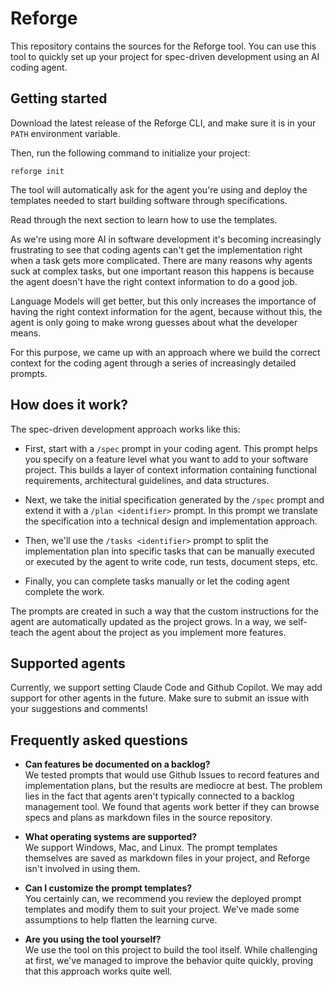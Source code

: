 # Reforge

This repository contains the sources for the Reforge tool. You can use
this tool to quickly set up your project for spec-driven development using
an AI coding agent.

## Getting started

Download the latest release of the Reforge CLI, and make sure it is in your
`PATH` environment variable.

Then, run the following command to initialize your project:

```shell
reforge init
```

The tool will automatically ask for the agent you're using and deploy the
templates needed to start building software through specifications.

Read through the next section to learn how to use the templates.

As we're using more AI in software development it's becoming increasingly
frustrating to see that coding agents can't get the implementation right when
a task gets more complicated. There are many reasons why agents suck at
complex tasks, but one important reason this happens is because the agent
doesn't have the right context information to do a good job.

Language Models will get better, but this only increases the importance
of having the right context information for the agent, because without this,
the agent is only going to make wrong guesses about what the developer
means.

For this purpose, we came up with an approach where we build the correct
context for the coding agent through a series of increasingly detailed
prompts.

## How does it work?

The spec-driven development approach works like this:

- First, start with a `/spec` prompt in your coding agent. This prompt helps
  you specify on a feature level what you want to add to your software project.
  This builds a layer of context information containing functional
  requirements, architectural guidelines, and data structures.

- Next, we take the initial specification generated by the `/spec` prompt
  and extend it with a `/plan <identifier>` prompt. In this prompt we translate
  the specification into a technical design and implementation approach.

- Then, we'll use the `/tasks <identifier>` prompt to split the implementation
  plan into specific tasks that can be manually executed or executed by the
  agent to write code, run tests, document steps, etc.

- Finally, you can complete tasks manually or let the coding
  agent complete the work.

The prompts are created in such a way that the custom instructions for the
agent are automatically updated as the project grows. In a way, we self-teach
the agent about the project as you implement more features.

## Supported agents

Currently, we support setting Claude Code and Github Copilot. We may add
support for other agents in the future. Make sure to submit an issue with your
suggestions and comments!

## Frequently asked questions

- **Can features be documented on a backlog?**  
  We tested prompts that would use Github Issues to record features and
  implementation plans, but the results are mediocre at best. The problem
  lies in the fact that agents aren't typically connected to a backlog
  management tool. We found that agents work better if they can browse
  specs and plans as markdown files in the source repository.

- **What operating systems are supported?**  
  We support Windows, Mac, and Linux. The prompt templates themselves are
  saved as markdown files in your project, and Reforge isn't involved in
  using them.

- **Can I customize the prompt templates?**  
  You certainly can, we recommend you review the deployed prompt templates
  and modify them to suit your project. We've made some assumptions to help
  flatten the learning curve.

- **Are you using the tool yourself?**  
  We use the tool on this project to build the tool itself. While challenging
  at first, we've managed to improve the behavior quite quickly, proving that
  this approach works quite well.
